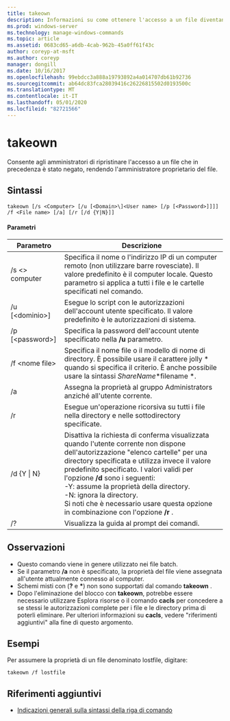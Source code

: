 ```yaml
---
title: takeown
description: Informazioni su come ottenere l'accesso a un file diventando il proprietario del file.
ms.prod: windows-server
ms.technology: manage-windows-commands
ms.topic: article
ms.assetid: 0683cd65-a6db-4cab-962b-45a0ff61f43c
author: coreyp-at-msft
ms.author: coreyp
manager: dongill
ms.date: 10/16/2017
ms.openlocfilehash: 99ebdcc3a888a19793892a4a014707db61b92736
ms.sourcegitcommit: ab64dc83fca28039416c26226815502d0193500c
ms.translationtype: MT
ms.contentlocale: it-IT
ms.lasthandoff: 05/01/2020
ms.locfileid: "82721566"
---
```

# <a name="takeown"></a>takeown

Consente agli amministratori di ripristinare l'accesso a un file che in precedenza è stato negato, rendendo l'amministratore proprietario del file.



## <a name="syntax"></a>Sintassi

```
takeown [/s <Computer> [/u [<Domain>\]<User name> [/p [<Password>]]]] /f <File name> [/a] [/r [/d {Y|N}]]
```

#### <a name="parameters"></a>Parametri

|Parametro|Descrizione|
|---------|-----------|
|/s \<> computer|Specifica il nome o l'indirizzo IP di un computer remoto (non utilizzare barre rovesciate). Il valore predefinito è il computer locale. Questo parametro si applica a tutti i file e le cartelle specificati nel comando.|
|/u [\<dominio>\]<User name>|Esegue lo script con le autorizzazioni dell'account utente specificato. Il valore predefinito è le autorizzazioni di sistema.|
|/p [\<password>]|Specifica la password dell'account utente specificato nella **/u** parametro.|
|/f \<nome file>|Specifica il nome file o il modello di nome di directory. È possibile usare il carattere jolly * quando si specifica il criterio. È anche possibile usare la sintassi *ShareName*\*filename *.|
|/a|Assegna la proprietà al gruppo Administrators anziché all'utente corrente.|
|/r|Esegue un'operazione ricorsiva su tutti i file nella directory e nelle sottodirectory specificate.|
|/d {Y \| N}|Disattiva la richiesta di conferma visualizzata quando l'utente corrente non dispone dell'autorizzazione "elenco cartelle" per una directory specificata e utilizza invece il valore predefinito specificato. I valori validi per l'opzione **/d** sono i seguenti:</br>-Y: assume la proprietà della directory.</br>-N: ignora la directory.</br>Si noti che è necessario usare questa opzione in combinazione con l'opzione **/r** .|
|/?|Visualizza la guida al prompt dei comandi.|

## <a name="remarks"></a>Osservazioni

-   Questo comando viene in genere utilizzato nei file batch.
-   Se il parametro **/a** non è specificato, la proprietà del file viene assegnata all'utente attualmente connesso al computer.
-   Schemi misti con (**?** e **&#42;**) non sono supportati dal comando **takeown** .
-   Dopo l'eliminazione del blocco con **takeown**, potrebbe essere necessario utilizzare Esplora risorse o il comando **cacls** per concedere a se stessi le autorizzazioni complete per i file e le directory prima di poterli eliminare. Per ulteriori informazioni su **cacls**, vedere "riferimenti aggiuntivi" alla fine di questo argomento.

## <a name="examples"></a><a name="BKMK_examples"></a>Esempi

Per assumere la proprietà di un file denominato lostfile, digitare:
```
takeown /f lostfile
```

## <a name="additional-references"></a>Riferimenti aggiuntivi

- [Indicazioni generali sulla sintassi della riga di comando](command-line-syntax-key.md)